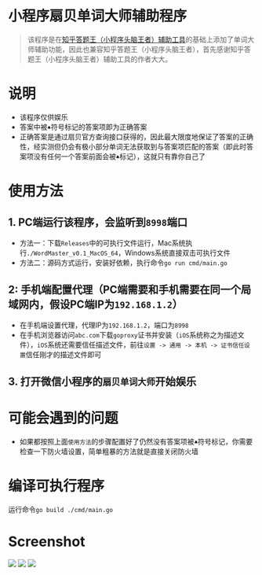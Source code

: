 # 小程序扇贝单词大师辅助程序
> 该程序是在[知乎答题王（小程序头脑王者）辅助工具](https://github.com/sundy-li/wechat_brain)的基础上添加了单词大师辅助功能，因此也兼容知乎答题王（小程序头脑王者），首先感谢知乎答题王（小程序头脑王者）辅助工具的作者大大。

# 说明
- 该程序仅供娱乐
- 答案中被`♠`符号标记的答案项即为正确答案
- 正确答案是通过扇贝官方查询接口获得的，因此最大限度地保证了答案的正确性，经实测但仍会有极小部分单词无法获取到与答案项匹配的答案（即此时答案项没有任何一个答案前面会被`♠`标记），这就只有靠你自己了

# 使用方法
## 1. PC端运行该程序，会监听到`8998`端口
- 方法一：下载`Releases`中的可执行文件运行，Mac系统执行`./WordMaster_v0.1_MacOS_64`，Windows系统直接双击可执行文件
- 方法二：源码方式运行，安装好依赖，执行命令`go run cmd/main.go`

## 2: 手机端配置代理（PC端需要和手机需要在同一个局域网内，假设PC端IP为`192.168.1.2`）
- 在手机端设置代理，代理IP为`192.168.1.2`，端口为`8998`
- 在手机浏览器访问`abc.com`下载`goproxy`证书并安装（`iOS`系统称之为描述文件），`iOS`系统还需要信任描述文件，前往`设置 -> 通用 -> 本机 -> 证书信任设置`信任刚才的描述文件即可

## 3. 打开微信小程序的`扇贝单词大师`开始娱乐

# 可能会遇到的问题
- 如果都按照上面`使用方法`的步骤配置好了仍然没有答案项被`♠`符号标记，你需要检查一下防火墙设置，简单粗暴的方法就是直接关闭防火墙

# 编译可执行程序
运行命令`go build ./cmd/main.go`

# Screenshot
![](https://raw.githubusercontent.com/igordonxiao/word-master/master/screenshot/sc1.jpeg)
![](https://raw.githubusercontent.com/igordonxiao/word-master/master/screenshot/sc2.jpeg)
![](https://raw.githubusercontent.com/igordonxiao/word-master/master/screenshot/terminal.png)


